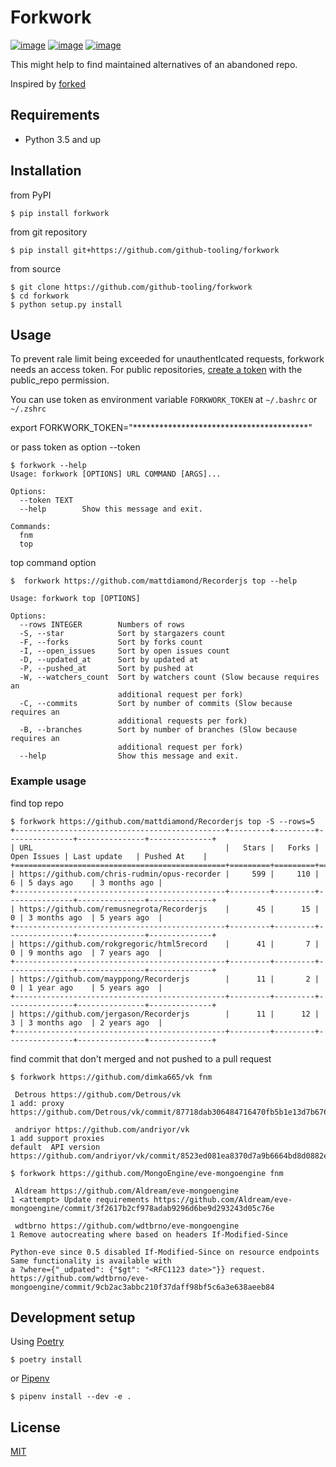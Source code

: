 # Forkwork
[![image](https://img.shields.io/pypi/v/forkwork.svg)](https://pypi.org/project/forkwork/)
[![image](https://img.shields.io/pypi/l/forkwork.svg)](https://pypi.org/project/forkwork/)
[![image](https://img.shields.io/pypi/pyversions/forkwork.svg)](https://pypi.org/project/forkwork/)

This might help to find maintained alternatives of an abandoned repo.

Inspired by [forked](https://github.com/ys/forked)   


## Requirements
* Python 3.5 and up

## Installation
from PyPI
```
$ pip install forkwork
```

from git repository
```
$ pip install git+https://github.com/github-tooling/forkwork
```

from source
```
$ git clone https://github.com/github-tooling/forkwork
$ cd forkwork
$ python setup.py install
```

## Usage

To prevent rale limit being exceeded for unauthentIcated requests, forkwork needs an access token.
For public repositories, [create a token](https://github.com/settings/tokens/new?scopes=public_repo&description=forkwork) 
with the public_repo permission.

You can use token as environment variable ``FORKWORK_TOKEN`` at ``~/.bashrc`` or ``~/.zshrc`` 

export FORKWORK_TOKEN="****************************************"

or pass token as option --token

```
$ forkwork --help
Usage: forkwork [OPTIONS] URL COMMAND [ARGS]...

Options:
  --token TEXT
  --help        Show this message and exit.

Commands:
  fnm
  top
```
top command option
```
$  forkwork https://github.com/mattdiamond/Recorderjs top --help

Usage: forkwork top [OPTIONS]

Options:
  --rows INTEGER        Numbers of rows
  -S, --star            Sort by stargazers count
  -F, --forks           Sort by forks count
  -I, --open_issues     Sort by open issues count
  -D, --updated_at      Sort by updated at
  -P, --pushed_at       Sort by pushed at
  -W, --watchers_count  Sort by watchers count (Slow because requires an
                        additional request per fork)
  -C, --commits         Sort by number of commits (Slow because requires an
                        additional requests per fork)
  -B, --branches        Sort by number of branches (Slow because requires an
                        additional request per fork)
  --help                Show this message and exit.
```

### Example usage
find top repo
```
$ forkwork https://github.com/mattdiamond/Recorderjs top -S --rows=5
+-----------------------------------------------+---------+---------+---------------+---------------+--------------+
| URL                                           |   Stars |   Forks |   Open Issues | Last update   | Pushed At    |
+===============================================+=========+=========+===============+===============+==============+
| https://github.com/chris-rudmin/opus-recorder |     599 |     110 |             6 | 5 days ago    | 3 months ago |
+-----------------------------------------------+---------+---------+---------------+---------------+--------------+
| https://github.com/remusnegrota/Recorderjs    |      45 |      15 |             0 | 3 months ago  | 5 years ago  |
+-----------------------------------------------+---------+---------+---------------+---------------+--------------+
| https://github.com/rokgregoric/html5record    |      41 |       7 |             0 | 9 months ago  | 7 years ago  |
+-----------------------------------------------+---------+---------+---------------+---------------+--------------+
| https://github.com/mayppong/Recorderjs        |      11 |       2 |             0 | 1 year ago    | 5 years ago  |
+-----------------------------------------------+---------+---------+---------------+---------------+--------------+
| https://github.com/jergason/Recorderjs        |      11 |      12 |             3 | 3 months ago  | 2 years ago  |
+-----------------------------------------------+---------+---------+---------------+---------------+--------------+
```

find commit that don't merged and not pushed to a pull request
```
$ forkwork https://github.com/dimka665/vk fnm

 Detrous https://github.com/Detrous/vk
1 add: proxy https://github.com/Detrous/vk/commit/87718dab306484716470fb5b1e13d7b676b1bd7b

 andriyor https://github.com/andriyor/vk
1 add support proxies
default  API version https://github.com/andriyor/vk/commit/8523ed081ea8370d7a9b6664bd8d0882ec512480
```

```
$ forkwork https://github.com/MongoEngine/eve-mongoengine fnm

 Aldream https://github.com/Aldream/eve-mongoengine
1 <attempt> Update requirements https://github.com/Aldream/eve-mongoengine/commit/3f2617b2cf978adab9296d6be9d293243d05c76e

 wdtbrno https://github.com/wdtbrno/eve-mongoengine
1 Remove autocreating where based on headers If-Modified-Since

Python-eve since 0.5 disabled If-Modified-Since on resource endpoints
Same functionality is available with
a ?where={"_udpated": {"$gt": "<RFC1123 date>"}} request. https://github.com/wdtbrno/eve-mongoengine/commit/9cb2ac3abbc210f37daff98bf5c6a3e638aeeb84
```


## Development setup
Using [Poetry](https://poetry.eustace.io/docs/)   
```
$ poetry install
```
or [Pipenv](https://docs.pipenv.org/)   
```
$ pipenv install --dev -e .
```

## License
[MIT](https://choosealicense.com/licenses/mit/)
